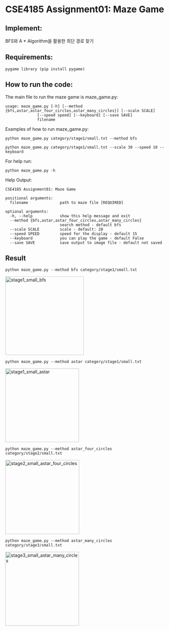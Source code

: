 # CSE4185 Assignment01: Maze Game

## Implement:
BFS와 A * Algorithm을 활용한 최단 경로 찾기 

## Requirements:
```
pygame library (pip install pygame) 
```
## How to run the code:
The main file to run the maze game is maze_game.py:

```
usage: maze_game.py [-h] [--method {bfs,astar,astar_four_circles,astar_many_circles}] [--scale SCALE]
              [--speed speed] [--keyboard] [--save SAVE]
              filename
```

Examples of how to run maze_game.py:
```
python maze_game.py category/stage1/small.txt --method bfs
```
```
python maze_game.py category/stage1/small.txt --scale 30 --speed 10 --keyboard
```

For help run:
```
python maze_game.py -h
```
Help Output:
```
CSE4185 Assignment01: Maze Game

positional arguments:
  filename              path to maze file [REQUIRED]

optional arguments:
  -h, --help            show this help message and exit
  --method {bfs,astar,astar_four_circles,astar_many_circles}
                        search method - default bfs
  --scale SCALE         scale - default: 20
  --speed SPEED         speed for the display - default 15
  --keyboard            you can play the game - default False
  --save SAVE           save output to image file - default not saved
```

## Result
```
python maze_game.py --method bfs category/stage1/small.txt
```
<img width="247" alt="stage1_small_bfs" src="https://user-images.githubusercontent.com/91405382/197309591-fada0cdc-3468-4115-b9d8-c4b0090e7e1d.png">

```
python maze_game.py --method astar category/stage1/small.txt
```
<img width="232" alt="stage1_small_astar" src="https://user-images.githubusercontent.com/91405382/197309602-e911da6d-ee8b-4191-9ab0-6e5c11eff802.png">

```
python maze_game.py --method astar_four_circles category/stage2/small.txt
```
<img width="233" alt="stage2_small_astar_four_circles" src="https://user-images.githubusercontent.com/91405382/197309612-20e29e09-d684-4ec5-82d5-1c30e498cd45.png">

```
python maze_game.py --method astar_many_circles category/stage3/small.txt
```
<img width="232" alt="stage3_small_astar_many_circles" src="https://user-images.githubusercontent.com/91405382/197309616-e200cf15-fdb5-4267-92b9-c2c9d8bd8fd5.png">